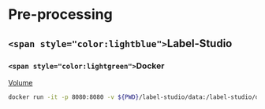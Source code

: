 # Pre-processing

## `<span style="color:lightblue">`Label-Studio

### `<span style="color:lightgreen">`Docker

[Volume](https://drive.google.com/drive/folders/1lfZTfyBITK0RF8ZWTQt7y9NxC_q-sGEZ)

```sh
docker run -it -p 8080:8080 -v ${PWD}/label-studio/data:/label-studio/data heartexlabs/label-studio:latest label-studio --log-level DEBUG
```
